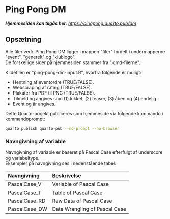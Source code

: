 # Ping Pong DM

***Hjemmesiden kan tilgås her**: https://pingpong.quarto.pub/dm*

## Opsætning

Alle filer vedr. Ping Pong DM ligger i mappen "filer" fordelt i undermapperne "event", "generelt" og "klublogo".\
De forskellige sider på hjemmesiden stammer fra ".qmd-filerne".

Kildefilen er "ping-pong-dm-input.R", hvorfra følgende er muligt:

-   Hentning af eventordre (TRUE/FALSE).
-   Webscraping af rating (TRUE/FALSE).
-   Plakater fra PDF til PNG (TRUE/FALSE).
-   Tilmelding angives som (1) lukket, (2) teaser, (3) åben og (4) endelig.
-   Event og år angives.

Dette Quarto-projekt publiceres som hjemmeside via følgende kommando i kommandoprompt:

``` bash
quarto publish quarto-pub --no-prompt --no-browser
```

### Navngivning af variable

Navngivning af variable er baseret på Pascal Case efterfulgt af underscore og variabeltype.\
Eksempler på navngivning ses i nedenstående tabel:

| Navngivning   | Beskrivelse                   |
|:--------------|:------------------------------|
| PascalCase_V  | Variable of Pascal Case       |
| PascalCase_T  | Table of Pascal Case          |
| PascalCase_RD | Raw Data of Pascal Case       |
| PascalCase_DW | Data Wrangling of Pascal Case |